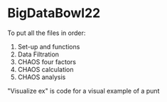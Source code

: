 # BigDataBowl22

To put all the files in order:
1. Set-up and functions
2. Data Filtration
3. CHAOS four factors
4. CHAOS calculation
5. CHAOS analysis

"Visualize ex" is code for a visual example of a punt
